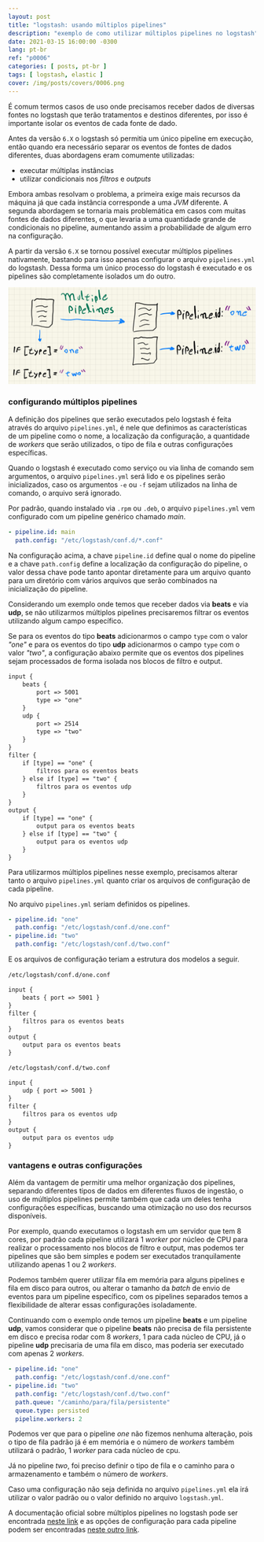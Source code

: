 ```yaml
---
layout: post
title: "logstash: usando múltiplos pipelines"
description: "exemplo de como utilizar múltiplos pipelines no logstash"
date: 2021-03-15 16:00:00 -0300
lang: pt-br
ref: "p0006"
categories: [ posts, pt-br ]
tags: [ logstash, elastic ]
cover: /img/posts/covers/0006.png
---
```

É comum termos casos de uso onde precisamos receber dados de diversas fontes no logstash que terão tratamentos e destinos diferentes, por isso é importante isolar os eventos de cada fonte de dado.

Antes da versão `6.X` o logstash só permitia um único pipeline em execução, então quando era necessário separar os eventos de fontes de dados diferentes, duas abordagens eram comumente utilizadas:

- executar múltiplas instâncias
- utilizar condicionais nos _filtros_ e _outputs_

Embora ambas resolvam o problema, a primeira exige mais recursos da máquina já que cada instância corresponde a uma _JVM_ diferente. A segunda abordagem se tornaria mais problemática em casos com muitas fontes de dados diferentes, o que levaria a uma quantidade grande de condicionais no pipeline, aumentando assim a probabilidade de algum erro na configuração.

A partir da versão `6.X` se tornou possível executar múltiplos pipelines nativamente, bastando para isso apenas configurar o arquivo `pipelines.yml` do logstash. Dessa forma um único processo do logstash é executado e os pipelines são completamente isolados um do outro.

![múltiplos pipelines](/img/posts/0006/0006-01.jpg)

### configurando múltiplos pipelines

A definição dos pipelines que serão executados pelo logstash é feita através do arquivo `pipelines.yml`, é nele que definimos as características de um pipeline como o nome, a localização da configuração, a quantidade de _workers_ que serão utilizados, o tipo de fila e outras configurações específicas.

Quando o logstash é executado como serviço ou via linha de comando sem argumentos, o arquivo `pipelines.yml` será lido e os pipelines serão inicializados, caso os argumentos `-e` ou `-f` sejam utilizados na linha de comando, o arquivo será ignorado.

Por padrão, quando instalado via `.rpm` ou `.deb`, o arquivo `pipelines.yml` vem configurado com um pipeline genérico chamado _main_.

```yaml
- pipeline.id: main
  path.config: "/etc/logstash/conf.d/*.conf"
```

Na configuração acima, a chave `pipeline.id` define qual o nome do pipeline e a chave `path.config` define a localização da configuração do pipeline, o valor dessa chave pode tanto apontar diretamente para um arquivo quanto para um diretório com vários arquivos que serão combinados na inicialização do pipeline.

Considerando um exemplo onde temos que receber dados via **beats** e via **udp**, se não utilizarmos múltiplos pipelines precisaremos filtrar os eventos utilizando algum campo específico.

Se para os eventos do tipo **beats** adicionarmos o campo `type` com o valor _"one"_ e para os eventos do tipo **udp** adicionarmos o campo `type` com o valor _"two"_, a configuração abaixo permite que os eventos dos pipelines sejam processados de forma isolada nos blocos de filtro e output.

```
input {
	beats {
		port => 5001
		type => "one"
	}
	udp {
		port => 2514
		type => "two"
	}
}
filter {
	if [type] == "one" {
		filtros para os eventos beats
	} else if [type] == "two" {
		filtros para os eventos udp
	}
}
output {
	if [type] == "one" {
		output para os eventos beats
	} else if [type] == "two" {
		output para os eventos udp
	}
}
```

Para utilizarmos múltiplos pipelines nesse exemplo, precisamos alterar tanto o arquivo `pipelines.yml` quanto criar os arquivos de configuração de cada pipeline.

No arquivo `pipelines.yml` seriam definidos os pipelines.

```yaml
- pipeline.id: "one"
  path.config: "/etc/logstash/conf.d/one.conf"
- pipeline.id: "two"
  path.config: "/etc/logstash/conf.d/two.conf"
```

E os arquivos de configuração teriam a estrutura dos modelos a seguir.

`/etc/logstash/conf.d/one.conf`

```
input {
	beats { port => 5001 }
}
filter {
	filtros para os eventos beats
}
output {
	output para os eventos beats
}
```

`/etc/logstash/conf.d/two.conf`

```
input {
	udp { port => 5001 }
}
filter {
	filtros para os eventos udp
}
output {
	output para os eventos udp
}
```

### vantagens e outras configurações

Além da vantagem de permitir uma melhor organização dos pipelines, separando diferentes tipos de dados em diferentes fluxos de ingestão, o uso de múltiplos pipelines permite também que cada um deles tenha configurações específicas, buscando uma otimização no uso dos recursos disponíveis.

Por exemplo, quando executamos o logstash em um servidor que tem 8 cores, por padrão cada pipeline utilizará 1 _worker_ por núcleo de CPU para realizar o processamento nos blocos de filtro e output, mas podemos ter pipelines que são bem simples e podem ser executados tranquilamente utilizando apenas 1 ou 2 _workers_.

Podemos também querer utilizar fila em memória para alguns pipelines e fila em disco para outros, ou alterar o tamanho da _batch_ de envio de eventos para um pipeline específico, com os pipelines separados temos a flexibilidade de alterar essas configurações isoladamente.

Continuando com o exemplo onde temos um pipeline **beats** e um pipeline **udp**, vamos considerar que o pipeline **beats** não precisa de fila persistente em disco e precisa rodar com 8 _workers_, 1 para cada núcleo de CPU, já o pipeline **udp** precisaria de uma fila em disco, mas poderia ser executado com apenas 2 _workers_.

```yaml
- pipeline.id: "one"
  path.config: "/etc/logstash/conf.d/one.conf"
- pipeline.id: "two"
  path.config: "/etc/logstash/conf.d/two.conf"
  path.queue: "/caminho/para/fila/persistente"
  queue.type: persisted
  pipeline.workers: 2
```

Podemos ver que para o pipeline _one_ não fizemos nenhuma alteração, pois o tipo de fila padrão já é em memória e o número de _workers_ também utilizará o padrão, 1 _worker_ para cada núcleo de cpu.

Já no pipeline _two_, foi preciso definir o tipo de fila e o caminho para o armazenamento e também o número de _workers_.

Caso uma configuração não seja definida no arquivo `pipelines.yml` ela irá utilizar o valor padrão ou o valor definido no arquivo `logstash.yml`.

A documentação oficial sobre múltiplos pipelines no logstash pode ser encontrada [neste link][multiple-pipelines] e as opções de configuração para cada pipeline podem ser encontradas [neste outro link][logstash-conf].

[multiple-pipelines]: https://www.elastic.co/guide/en/logstash/current/multiple-pipelines.html
[logstash-conf]: https://www.elastic.co/guide/en/logstash/current/logstash-settings-file.html
